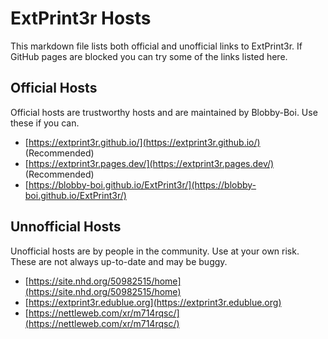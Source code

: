 # ExtPrint3r Hosts
This markdown file lists both official and unofficial links to ExtPrint3r. If GitHub pages are blocked you can try some of the links listed here.

## Official Hosts
Official hosts are trustworthy hosts and are maintained by Blobby-Boi. Use these if you can.
- [https://extprint3r.github.io/](https://extprint3r.github.io/) (Recommended)
- [https://extprint3r.pages.dev/](https://extprint3r.pages.dev/) (Recommended)
- [https://blobby-boi.github.io/ExtPrint3r/](https://blobby-boi.github.io/ExtPrint3r/)

## Unnofficial Hosts
Unofficial hosts are by people in the community. Use at your own risk. These are not always up-to-date and may be buggy.
- [https://site.nhd.org/50982515/home](https://site.nhd.org/50982515/home)
- [https://extprint3r.edublue.org](https://extprint3r.edublue.org)
- [https://nettleweb.com/xr/m714rqsc/](https://nettleweb.com/xr/m714rqsc/)
